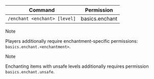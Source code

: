 | Command                      | Permission            |
|------------------------------|-----------------------|
| `/enchant <enchant> [level]` | basics.enchant        |

> [!NOTE]  
> Players additionally require enchantment-specific permissions: `basics.enchant.<enchantment>`.

> [!NOTE]  
> Enchanting items with unsafe levels additionally requires permission `basics.enchant.unsafe`.
